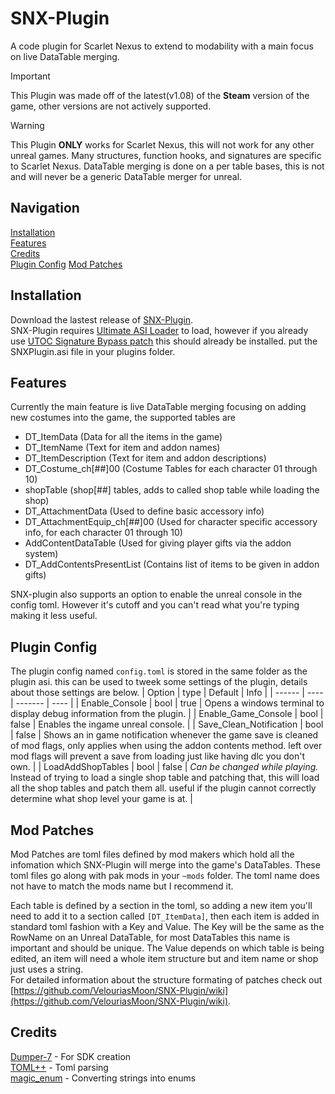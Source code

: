# SNX-Plugin
A code plugin for Scarlet Nexus to extend to modability with a main focus on live DataTable merging.

> [!IMPORTANT]
> This Plugin was made off of the latest(v1.08) of the **Steam** version of the game, other versions are not actively supported.  

> [!WARNING]
> This Plugin **ONLY** works for Scarlet Nexus, this will not work for any other unreal games. Many structures, function hooks, and signatures are specific to Scarlet Nexus. DataTable merging is done on a per table bases, this is not and will never be a generic DataTable merger for unreal.

## Navigation
[Installation](#installation)  
[Features](#features)  
[Credits](#credits)  
[Plugin Config](#plugin-config)
[Mod Patches](#mod-patches)

## Installation
Download the lastest release of [SNX-Plugin](https://github.com/VelouriasMoon/SNX-Plugin/releases/latest).  
SNX-Plugin requires [Ultimate ASI Loader](https://github.com/ThirteenAG/Ultimate-ASI-Loader/releases) to load, however if you already use [UTOC Signature Bypass patch](https://www.nexusmods.com/scarletnexus/mods/18) this should already be installed. put the SNXPlugin.asi file in your plugins folder.

## Features
Currently the main feature is live DataTable merging focusing on adding new costumes into the game, the supported tables are  
- DT_ItemData (Data for all the items in the game)
- DT_ItemName (Text for item and addon names)
- DT_ItemDescription (Text for item and addon descriptions)
- DT_Costume_ch[##]00 (Costume Tables for each character 01 through 10)  
- shopTable (shop[##] tables, adds to called shop table while loading the shop)
- DT_AttachmentData (Used to define basic accessory info)
- DT_AttachmentEquip_ch[##]00 (Used for character specific accessory info, for each character 01 through 10)
- AddContentDataTable (Used for giving player gifts via the addon system)
- DT_AddContentsPresentList (Contains list of items to be given in addon gifts)

SNX-plugin also supports an option to enable the unreal console in the config toml. However it's cutoff and you can't read what you're typing making it less useful.  

## Plugin Config
The plugin config named `config.toml` is stored in the same folder as the plugin asi. this can be used to tweek some settings of the plugin, details about those settings are below.
| Option | type | Default | Info |
| ------ | ---- | ------- | ---- |
| Enable_Console | bool | true | Opens a windows terminal to display debug information from the plugin. |
| Enable_Game_Console | bool | false | Enables the ingame unreal console. |
| Save_Clean_Notification | bool | false | Shows an in game notification whenever the game save is cleaned of mod flags, only applies when using the addon contents method. left over mod flags will prevent a save from loading just like having dlc you don't own. |
| LoadAddShopTables | bool | false | *Can be changed while playing.* <br>Instead of trying to load a single shop table and patching that, this will load all the shop tables and patch them all. useful if the plugin cannot correctly determine what shop level your game is at. |

## Mod Patches
Mod Patches are toml files defined by mod makers which hold all the infomation which SNX-Plugin will merge into the game's DataTables. These toml files go along with pak mods in your `~mods` folder. The toml name does not have to match the mods name but I recommend it.  

Each table is defined by a section in the toml, so adding a new item you'll need to add it to a section called `[DT_ItemData]`, then each item is added in standard toml fashion with a Key and Value. The Key will be the same as the RowName on an Unreal DataTable, for most DataTables this name is important and should be unique. The Value depends on which table is being edited, an item will need a whole item structure but and item name or shop just uses a string.  
For detailed information about the structure formating of patches check out [https://github.com/VelouriasMoon/SNX-Plugin/wiki](https://github.com/VelouriasMoon/SNX-Plugin/wiki).  

## Credits
[Dumper-7](https://github.com/Encryqed/Dumper-7) - For SDK creation  
[TOML++](https://marzer.github.io/tomlplusplus/) - Toml parsing  
[magic_enum](https://github.com/Neargye/magic_enum) - Converting strings into enums
